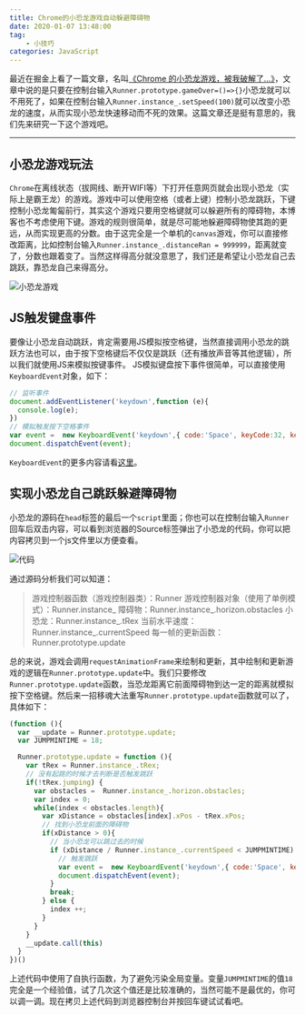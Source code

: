 ```yaml
---
title: Chrome的小恐龙游戏自动躲避障碍物
date: 2020-01-07 13:48:00
tag:
	- 小技巧
categories: JavaScript
---
```


最近在掘金上看了一篇文章，名叫[《Chrome 的小恐龙游戏，被我破解了...》](https://juejin.im/post/5e0f3bb75188253a7f15b22e)，文章中说的是只要在控制台输入`Runner.prototype.gameOver=()=>{}`小恐龙就可以不用死了，如果在控制台输入`Runner.instance_.setSpeed(100)`就可以改变小恐龙的速度，从而实现小恐龙快速移动而不死的效果。这篇文章还是挺有意思的，我们先来研究一下这个游戏吧。

----

## 小恐龙游戏玩法 ##

`Chrome`在离线状态（拔网线、断开WIFI等）下打开任意网页就会出现小恐龙（实际上是霸王龙）的游戏。游戏中可以使用空格（或者上键）控制小恐龙跳跃，下键控制小恐龙匍匐前行，其实这个游戏只要用空格键就可以躲避所有的障碍物，本博客也不考虑使用下键。游戏的规则很简单，就是尽可能地躲避障碍物使其跑的更远，从而实现更高的分数。由于这完全是一个单机的`canvas`游戏，你可以直接修改距离，比如控制台输入`Runner.instance_.distanceRan = 999999`，距离就变了，分数也跟着变了。当然这样得高分就没意思了，我们还是希望让小恐龙自己去跳跃，靠恐龙自己来得高分。

![小恐龙游戏](1.png)

## JS触发键盘事件 ##

要像让小恐龙自动跳跃，肯定需要用JS模拟按空格键，当然直接调用小恐龙的跳跃方法也可以，由于按下空格键后不仅仅是跳跃（还有播放声音等其他逻辑），所以我们就使用JS来模拟按键事件。
JS模拟键盘按下事件很简单，可以直接使用`KeyboardEvent`对象，如下：

```JavaScript
// 监听事件
document.addEventListener('keydown',function (e){
  console.log(e);
})
// 模拟触发按下空格事件
var event =  new KeyboardEvent('keydown',{ code:'Space', keyCode:32, key: " " });
document.dispatchEvent(event);
```

`KeyboardEvent`的更多内容请看[这里](https://developer.mozilla.org/zh-CN/docs/Web/API/KeyboardEvent)。

## 实现小恐龙自己跳跃躲避障碍物 ##

小恐龙的源码在`head`标签的最后一个`script`里面；你也可以在控制台输入`Runner`回车后双击内容，可以看到浏览器的Source标签弹出了小恐龙的代码，你可以把内容拷贝到一个js文件里以方便查看。

![代码](2.png)

通过源码分析我们可以知道：

> 游戏控制器函数（游戏控制器类）：Runner
> 游戏控制器对象（使用了单例模式）：Runner.instance_
> 障碍物：Runner.instance_.horizon.obstacles
> 小恐龙：Runner.instance_.tRex
> 当前水平速度：Runner.instance_.currentSpeed
> 每一帧的更新函数：Runner.prototype.update

总的来说，游戏会调用`requestAnimationFrame`来绘制和更新，其中绘制和更新游戏的逻辑在`Runner.prototype.update`中。我们只要修改`Runner.prototype.update`函数，当恐龙距离它前面障碍物到达一定的距离就模拟按下空格键。然后来一招移魂大法重写`Runner.prototype.update`函数就可以了，具体如下：

```JavaScript
(function (){
  var __update = Runner.prototype.update;
  var JUMPMINTIME = 18;

  Runner.prototype.update = function (){
    var tRex = Runner.instance_.tRex;
    // 没有起跳的时候才去判断是否触发跳跃
    if(!tRex.jumping) {
      var obstacles =  Runner.instance_.horizon.obstacles;
      var index = 0;
      while(index < obstacles.length){
        var xDistance = obstacles[index].xPos - tRex.xPos;
        // 找到小恐龙前面的障碍物
        if(xDistance > 0){
          // 当小恐龙可以跳过去的时候
          if (xDistance / Runner.instance_.currentSpeed < JUMPMINTIME) {
            // 触发跳跃
            var event =  new KeyboardEvent('keydown',{ code:'Space', keyCode:32, key: " " });
            document.dispatchEvent(event);
          }
          break;
        } else {
          index ++;
        }
      }
    }
    __update.call(this)
  }
})()
```

上述代码中使用了自执行函数，为了避免污染全局变量。变量`JUMPMINTIME`的值`18`完全是一个经验值，试了几次这个值还是比较准确的，当然可能不是最优的，你可以调一调。现在拷贝上述代码到浏览器控制台并按回车键试试看吧。
